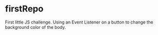 # firstRepo
First little JS challenge.
Using an Event Listener on a button to change the background color of the body.
